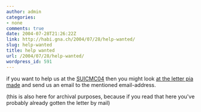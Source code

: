 ```yaml
---
author: admin
categories:
- none
comments: true
date: 2004-07-28T21:26:22Z
link: http://habi.gna.ch/2004/07/28/help-wanted/
slug: help-wanted
title: help wanted
url: /2004/07/28/help-wanted/
wordpress_id: 591
---
```


if you want to help us at the [SUICMC04](http://www.suicmc04.ch) then you might look [at the letter pia made](http://habi.gna.ch/blog/images/Helferbrief_SUICMC04.pdf) and send us an email to the mentioned email-address.

(this is also here for archival purposes, because if you read that here you've probably already gotten the letter by mail)
